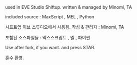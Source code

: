 used in EVE Studio Shiftup.
written & managed by Minomi, TA

included source : MaxScript , MEL , Python 

시프트업 이브 스튜디오에서 사용됨.
작성 & 관리자 : Minomi, TA

포함된 소스파일들 : 맥스스크립트 , 멜 , 파이썬 

Use after fork, if you want.
and press STAR.

훈수 환영.


